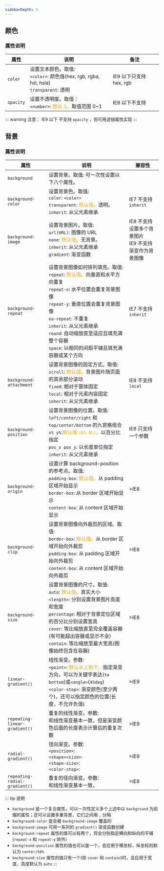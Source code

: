 ```yaml
---
sidebarDepth: 2
---
```



## 颜色

### 属性说明

属性|说明|备注
-|-|-
`color`|设置文本颜色。取值: <br>`<color>`: 颜色值(hex, rgb, rgba, hsl, hsla)<br>`transparent`: 透明|IE9 以下只支持 hex, rgb
`opacity`|设置不透明度。取值：<br>`<number>`: <font color="orange">默认 1。</font>取值范围 0~1|IE9 以下不支持

::: warning 注意：
IE9 以下 不支持 `opacity` ，但可用滤镜属性实现
:::






## 背景

### 属性说明

属性|说明|兼容性
-|-|-
`background`|设置背景。取值: 可一次性设置以下八个属性。|
`background-color`|设置背景色。取值: <br>`color`: `<color>`<br>`transparent`: <font color="orange">默认值。</font>透明。<br>`inherit`: 从父元素继承|IE7 不支持 `inherit`
`background-image`|设置背景图片。取值: <br>`url(URL)`: 图像的 URL<br>`none`: <font color="orange">默认值。</font>无背景。<br>`inherit`: 从父元素继承<br>`gradient`: 渐变函数|IE8 不支持设置多个背景图片<br>IE9 不支持渐变作为背景图像
`background-repeat`|设置背景图像如何排列填充。取值: <br>`repeat`: <font color="orange">默认值。</font>向垂直和水平方向重复<br>`repeat-x`: 水平位置会重复背景图像<br>`repeat-y`: 垂直位置会重复背景图像<br>`no-repeat`: 不重复<br>`inherit`: 从父元素继承<br>`round`: 自动缩放直至适应且填充满整个容器<br>`space`: 以相同的间距平铺且填充满容器或某个方向|IE7 不支持 `inherit`
`background-attachment`|设置背景图像的固定方式。取值: <br>`scroll`: <font color="orange">默认值。</font>背景图片随页面的其余部分滚动<br>`fixed`: 相对于窗体固定<br>`local`: 相对于元素内容固定<br>`inherit`: 从父元素继承|IE8 不支持 `local`
`background-position`|设置背景图像的位置。取值: <br>`left/center/right` 和 `top/center/bottom` 的九宫格组合<br>`x% y%`:<font color="orange">默认值 `(0% 0%)`。</font>以百分比指定<br>`pos_x pox_y`: 以长度单位指定<br>`inherit`: 从父元素继承|IE8 只支持一个参数
`background-origin`|设置计算 background-position 的参考点。取值: <br>`padding-box`: <font color="orange">默认值。</font>从 padding 区域开始显示<br>`border-box`: 从 border 区域开始显示<br>`content-box`: 从 content 区域开始显示|>IE8
`background-clip`|设置背景图像向外裁剪的区域。取值: <br>`border-box`: <font color="orange">默认值。</font>从 border 区域开始向外裁剪<br>`padding-box`: 从 padding 区域开始向外裁剪<br>`content-box`: 从 content 区域开始向外裁剪|>IE8
`background-size`|设置背景图像的尺寸。取值: <br>`auto`: <font color="orange">默认值。</font>真实大小<br>`<length>`: 分别设置背景图片高度和宽度<br>`percentage`: 相对于背景定位区域的百分比分别设置宽高<br>`cover`: 等比缩放直至完全覆盖容器(有可能超出容器或显示不全)<br>`contain`: 等比缩放至最大宽高(图像始终包含在容器)|>IE8
`linear-gradient()`|线性渐变。参数: <br>`<point>`: <font color="orange">默认从上到下。</font>指定渐变方向，可以为关键字表达(`to bottom`)或`<angle>`(`45deg`)<br>`<color-stop>`: 渐变颜色(至少两个)，还可以指定颜色的位置(长度，不允许负值)|>IE9
`repeating-linear-gradient()`|重复的线性渐变。参数: <br>和线性渐变基本一致，但是渐变颜色后面的长度表示计算后的重复次数|>IE9
`radial-gradient()`|径向渐变。参数: <br>`<position>`: <br>`<shape><size>`: <br>`<shape-size>`:<br>`<color-stop>`: |>IE9
`repeating-radial-gradient()`|重复的径向渐变。参数: <br>和线性渐变基本一致，|>IE9


::: tip 说明
+ `background` 是一个复合属性，可以一次性定义多个上述中以 `background` 为前缀的属性；还可以设置多重背景，它们之间用 `,` 分隔
+ `background-color` 是会被 `background-image` 覆盖的
+ `background-image` 可用一系列的 `gradient()` 渐变函数创建
+ `background-repeat` 属性的值可以有两个，将会分别指定横向和纵向的平铺(`repeat-x` 和 `repeat-y` 除外)
+ `background-position` 属性的值也可以是一个，会应用于横坐标，纵坐标则默认为 `center/50%`
+ `background-size` 属性的值只有一个(除 `cover` 和 `contain`)时，会应用于宽度，高度默认为 `auto`
:::